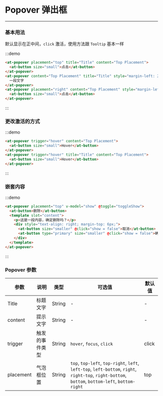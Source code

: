 
# Popover 弹出框

---

### 基本用法

默认显示在正中间，`click` 激活，使用方法跟 `Tooltip` 基本一样

:::demo

```html
<at-popover placement="top" title="Title" content="Top Placement">
  <at-button size="small">点击</at-button>
</at-popover>
<at-popover content="Top Placement" title="Title" style="margin-left: 25px;">
  一段文字
</at-popover>
<at-popover placement="right" content="Top Placement" style="margin-left: 25px;">
  <at-button size="small">点击</at-button>
</at-popover>
```

:::

### 更改激活的方式

:::demo

```html
<at-popover trigger="hover" content="Top Placement">
  <at-button size="small">Hover</at-button>
</at-popover>
<at-popover trigger="hover" title="Title" content="Top Placement">
  <at-button size="small">Hover</at-button>
</at-popover>
```

:::

### 嵌套内容

:::demo

```html
<at-popover placement="top" v-model="show" @toggle="toggleShow">
  <at-button>删除</at-button>
  <template slot="content">
    <p>这是一段内容，确定删除吗？</p>
    <div style="text-align: right; margin-top: 6px;">
      <at-button size="smaller" @click="show = false">取消</at-button>
      <at-button type="primary" size="smaller" @click="show = false">确定</at-button>
    </div>
  </template>
</at-popover>
```

:::

### Popover 参数

| 参数      | 说明          | 类型      | 可选值                           | 默认值  |
|---------- |-------------- |---------- |--------------------------------  |-------- |
| Title | 标题文字 | String | - | - |
| content | 提示文字 | String | - | - |
| trigger | 触发的事件类型 | String | `hover`, `focus`, `click` | click |
| placement | 气泡框位置 | String | `top`, `top-left`, `top-right`, `left`, `left-top`, `left-bottom`, `right`, `right-top`, `right-bottom`, `bottom`, `bottom-left`, `bottom-right` | top |


<script>
export default {
  data() {
    return {
      show: false
    }
  },
  methods: {
    toggleShow(status) {
      this.show = status
    }
  }
}
</script>
